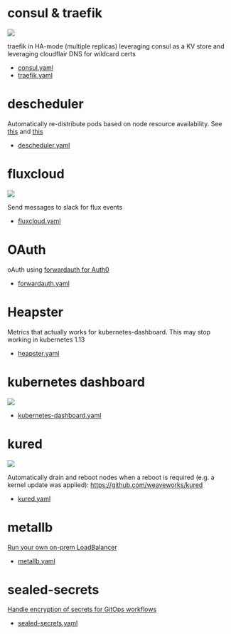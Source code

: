 # consul & traefik

![](https://i.imgur.com/gwienvX.png)

traefik in HA-mode (multiple replicas) leveraging consul as a KV store and leveraging cloudflair DNS for wildcard certs

* [consul.yaml](consul.yaml)
* [traefik.yaml](traefik.yaml)

# descheduler

Automatically re-distribute pods based on node resource availability. See [this]( https://github.com/kubernetes-incubator/descheduler) and [this](https://akomljen.com/meet-a-kubernetes-descheduler/)

* [descheduler.yaml](descheduler.yaml)

# fluxcloud

![](https://i.imgur.com/yixxNm9.png)

Send messages to slack for flux events

* [fluxcloud.yaml](fluxcloud.yaml)

# OAuth

oAuth using [forwardauth for Auth0](https://github.com/dniel/traefik-forward-auth0)

* [forwardauth.yaml](forwardauth.yaml)

# Heapster

Metrics that actually works for kubernetes-dashboard. This may stop working in kubernetes 1.13

* [heapster.yaml](heapster.yaml)

# kubernetes dashboard

![](https://i.imgur.com/Jl1blwE.png)

* [kubernetes-dashboard.yaml](kubernetes-dashboard.yaml)

# kured

![](https://i.imgur.com/wYWTMGI.png)

Automatically drain and reboot nodes when a reboot is required (e.g. a kernel update was applied): https://github.com/weaveworks/kured

* [kured.yaml](kured.yaml)

# metallb

[Run your own on-prem LoadBalancer](https://metallb.universe.tf/)

* [metallb.yaml](metallb.yaml)

# sealed-secrets

[Handle encryption of secrets for GitOps workflows](https://github.com/bitnami-labs/sealed-secrets)

* [sealed-secrets.yaml](sealed-secrets.yaml)